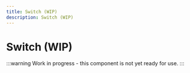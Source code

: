 ```yaml
---
title: Switch (WIP)
description: Switch (WIP)
---
```


# Switch (WIP)

:::warning
Work in progress - this component is not yet ready for use.
:::
